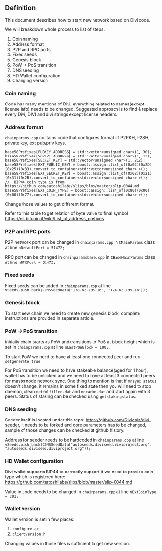 ## Definition

This document describes how to start new network based on Divi code. 

We will breakdown whole process to list of steps.

1. Coin naming
2. Address format
3. P2P and RPC ports
4. Fixed seeds
5. Genesis block
6. PoW -> PoS transition 
7. DNS seeding
8. HD Wallet configuration
9. Changing version

### Coin naming

Code has many mentions of Divi, everything related to names(except license info) needs to be changed. Suggested approach is to find & replace every Divi, DIVI and divi strings except license headers.

### Address format

`chainparams.cpp` contains code that configures format of P2PKH, P2SH, private key, ext pub/priv keys. 

```
base58Prefixes[PUBKEY_ADDRESS] = std::vector<unsigned char>(1, 30);
base58Prefixes[SCRIPT_ADDRESS] = std::vector<unsigned char>(1, 13);
base58Prefixes[SECRET_KEY] = std::vector<unsigned char>(1, 212);
base58Prefixes[EXT_PUBLIC_KEY] = boost::assign::list_of(0x02)(0x2D)(0x25)(0x33).convert_to_container<std::vector<unsigned char> >();
base58Prefixes[EXT_SECRET_KEY] = boost::assign::list_of(0x02)(0x21)(0x31)(0x2B).convert_to_container<std::vector<unsigned char> >();
// 	BIP44 coin type is from https://github.com/satoshilabs/slips/blob/master/slip-0044.md
base58Prefixes[EXT_COIN_TYPE] = boost::assign::list_of(0x80)(0x00)(0x00)(0x77).convert_to_container<std::vector<unsigned char> >();

```

Change those values to get different format. 

Refer to this table to get relation of byte value to final symbol https://en.bitcoin.it/wiki/List_of_address_prefixes

### P2P and RPC ports

P2P network port can be changed in `chainparams.cpp` in `CMainParams` class at line `nDefaultPort = 51472;`

RPC port can be changed in `chainparamsbase.cpp` in `CBaseMainParams` class at line `nRPCPort = 51473;`

### Fixed seeds

Fixed seeds can be added in `chainparams.cpp` at line `vSeeds.push_back(CDNSSeedData("178.62.195.16", "178.62.195.16"));`

### Genesis block

To start new chain we need to create new genesis block, complete instructions are provided in separate article.

### PoW -> PoS transition

Initially chain starts as PoW and transitions to PoS at block height which is set in `chainparams.cpp` at line `nLastPOWBlock = 100;`. 

To start PoW we need to have at least one connected peer and run `setgenerate true`

For PoS transition we need to have stakeable balance(aged for 1 hour), wallet has to be unlocked and we need to have at least 3 connected peers for masternode network sync. One thing to mention is that if `mnsync status` doesn't change, it remains in some fixed state then you will need to stop daemon, clean `netfulfilled.dat` and `mncache.dat` and start again with 3 peers. Status of staking can be checked using `getstakingstatus`.

### DNS seeding

Seeder itself is located under this repo: https://github.com/Divicoin/divi-seeder, it needs to be forked and core parameters has to be changed, sample of those changes can be checked at github history. 

Address for seeder needs to be hardcoded in `chainparams.cpp` at line `vSeeds.push_back(CDNSSeedData("autoseeds.diviseed.diviproject.org", "autoseeds.diviseed.diviproject.org"));`

### HD Wallet configuration

Divi wallet supports BIP44 to correctly support it we need to provide coin type which is registered here: https://github.com/satoshilabs/slips/blob/master/slip-0044.md

Value in code needs to be changed in `chainparams.cpp` at line `nExtCoinType = 301;`

### Wallet version

Wallet version is set in few places:

1. `configure.ac`
2. `clientversion.h` 

Changing values in those files is sufficient to get new version. 

